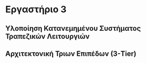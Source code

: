 # Εργαστήριο 3

## Υλοποίηση Κατανεμημένου Συστήματος Τραπεζικών Λειτουργιών

## Αρχιτεκτονική Τριων Επιπέδων (3-Tier)

